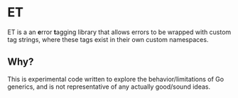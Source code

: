 # ET

ET is a an **e**rror **t**agging library that allows errors to be wrapped with
custom tag strings, where these tags exist in their own custom namespaces.

## Why?

This is experimental code written to explore the behavior/limitations of Go
generics, and is not representative of any actually good/sound ideas.
